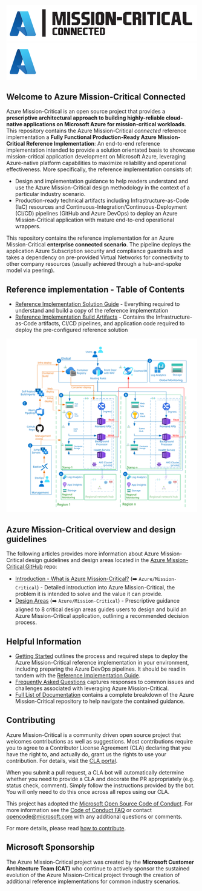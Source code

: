 ![Azure Mission-Critical Application](./icon-light.png#gh-light-mode-only "Azure Mission-Critical Connected")
![Azure Mission-Critical Application](./icon-dark.png#gh-dark-mode-only "Azure Mission-Critical Connected")

## Welcome to Azure Mission-Critical Connected

Azure Mission-Critical is an open source project that provides a **prescriptive architectural approach to building highly-reliable cloud-native applications on Microsoft Azure for mission-critical workloads**. This repository contains the Azure Mission-Critical *connected* reference implementation a **Fully Functional Production-Ready Azure Mission-Critical Reference Implementation**:
An end-to-end reference implementation intended to provide a solution orientated basis to showcase mission-critical application development on Microsoft Azure, leveraging Azure-native platform capabilities to maximize reliability and operational effectiveness. More specifically, the reference implementation consists of:

- Design and implementation guidance to help readers understand and use the Azure Mission-Critical design methodology in the context of a particular industry scenario.
- Production-ready technical artifacts including Infrastructure-as-Code (IaC) resources and Continuous-Integration/Continuous-Deployment (CI/CD) pipelines (GitHub and Azure DevOps) to deploy an Azure Mission-Critical application with mature end-to-end operational wrappers.

This repository contains the reference implementation for an Azure Mission-Critical **enterprise connected scenario**. The pipeline deploys the application Azure Subscription security and compliance guardrails and takes a dependency on pre-provided Virtual Networks for connectivity to other company resources (usually achieved through a hub-and-spoke model via peering).

## Reference implementation - Table of Contents

- [Reference Implementation Solution Guide](./docs/reference-implementation/README.md) - Everything required to understand and build a copy of the reference implementation
- [Reference Implementation Build Artifacts](./src/infra/README.md) - Contains the Infrastructure-as-Code artifacts, CI/CD pipelines, and application code required to deploy the pre-configured reference solution

![Architecture overview](/docs/media/mission-critical-architecture-connected.svg)

## Azure Mission-Critical overview and design guidelines

The following articles provides more information about Azure Mission-Critical design guidelines and design areas located in the [Azure Mission-Critical GitHub](https://github.com/Azure/Mission-Critical) repo:

- [Introduction - What is Azure Mission-Critical?](https://learn.microsoft.com/azure/architecture/framework/mission-critical/mission-critical-overview) (➡️ `Azure/Mission-Critical`) - Detailed introduction into Azure Mission-Critical, the problem it is intended to solve and the value it can provide.
- [Design Areas](https://learn.microsoft.com/azure/architecture/framework/mission-critical/mission-critical-architecture-pattern#design-areas) (➡️ `Azure/Mission-Critical`) - Prescriptive guidance aligned to 8 critical design areas guides users to design and build an Azure Mission-Critical application, outlining a recommended decision process.

## Helpful Information

- [Getting Started](./docs/reference-implementation/Getting-Started.md) outlines the process and required steps to deploy the Azure Mission-Critical reference implementation in your environment, including preparing the Azure DevOps pipelines. It should be read in tandem with the [Reference Implementation Guide](./docs/reference-implementation/README.md).
- [Frequently Asked Questions](./docs/reference-implementation/FAQ.md) captures responses to common issues and challenges associated with leveraging Azure Mission-Critical.
- [Full List of Documentation](./docs/README.md) contains a complete breakdown of the Azure Mission-Critical repository to help navigate the contained guidance.

## Contributing

Azure Mission-Critical is a community driven open source project that welcomes contributions as well as suggestions. Most contributions require you to agree to a
Contributor License Agreement (CLA) declaring that you have the right to, and actually do, grant us the rights to use your contribution. For details, visit the [CLA portal](https://cla.opensource.microsoft.com).

When you submit a pull request, a CLA bot will automatically determine whether you need to provide a CLA and decorate the PR appropriately (e.g. status check, comment). Simply follow the instructions provided by the bot. You will only need to do this once across all repos using our CLA.

This project has adopted the [Microsoft Open Source Code of Conduct](https://opensource.microsoft.com/codeofconduct/).
For more information see the [Code of Conduct FAQ](https://opensource.microsoft.com/codeofconduct/faq/) or
contact [opencode@microsoft.com](mailto:opencode@microsoft.com) with any additional questions or comments.

For more details, please read [how to contribute](./CONTRIBUTE.md).

## Microsoft Sponsorship

The Azure Mission-Critical project was created by the **Microsoft Customer Architecture Team (CAT)** who continue to actively sponsor the sustained evolution of the Azure Mission-Critical project through the creation of additional reference implementations for common industry scenarios.
